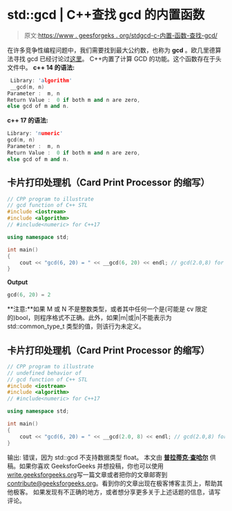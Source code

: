 # std::gcd | C++查找 gcd 的内置函数

> 原文:[https://www . geesforgeks . org/stdgcd-c-内置-函数-查找-gcd/](https://www.geeksforgeeks.org/stdgcd-c-inbuilt-function-finding-gcd/)

在许多竞争性编程问题中，我们需要找到最大公约数，也称为 **gcd** 。欧几里德算法寻找 gcd 已经讨论过[这里](https://www.geeksforgeeks.org/basic-and-extended-euclidean-algorithms/)。
C++内置了计算 GCD 的功能。这个函数存在于头文件中。
**c++ 14 的语法:**

```cpp
 Library: 'algorithm'
 __gcd(m, n) 
Parameter :  m, n
Return Value :  0 if both m and n are zero, 
else gcd of m and n.
```

**c++ 17 的语法:**

```cpp
Library: 'numeric'
gcd(m, n)
Parameter :  m, n
Return Value :  0 if both m and n are zero,
else gcd of m and n.
```

## 卡片打印处理机（Card Print Processor 的缩写）

```cpp
// CPP program to illustrate
// gcd function of C++ STL
#include <iostream>
#include <algorithm>
// #include<numeric> for C++17

using namespace std;

int main()
{
    cout << "gcd(6, 20) = " << __gcd(6, 20) << endl; // gcd(2.0,8) for C++17
}
```

**Output**

```cpp
gcd(6, 20) = 2

```

**注意:**如果 M 或 N 不是整数类型，或者其中任何一个是(可能是 cv 限定的)bool，则程序格式不正确。此外，如果|m|或|n|不能表示为 std::common_type_t 类型的值，则该行为未定义。

## 卡片打印处理机（Card Print Processor 的缩写）

```cpp
// CPP program to illustrate
// undefined behavior of
// gcd function of C++ STL
#include <iostream>
#include <algorithm>
// #include<numeric> for C++17

using namespace std;

int main()
{
    cout << "gcd(6, 20) = " << __gcd(2.0, 8) << endl; // gcd(2.0,8) for C++17
}
```

输出:
错误，因为 std::gcd 不支持数据类型 float。
本文由 [**普拉蒂克·查哈尔**](http://www.github.com/pratik-chhajer) 供稿。如果你喜欢 GeeksforGeeks 并想投稿，你也可以使用[write.geeksforgeeks.org](https://write.geeksforgeeks.org)写一篇文章或者把你的文章邮寄到 contribute@geeksforgeeks.org。看到你的文章出现在极客博客主页上，帮助其他极客。
如果发现有不正确的地方，或者想分享更多关于上述话题的信息，请写评论。